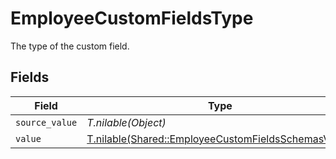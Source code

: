 # EmployeeCustomFieldsType

The type of the custom field.


## Fields

| Field                                                                                                          | Type                                                                                                           | Required                                                                                                       | Description                                                                                                    |
| -------------------------------------------------------------------------------------------------------------- | -------------------------------------------------------------------------------------------------------------- | -------------------------------------------------------------------------------------------------------------- | -------------------------------------------------------------------------------------------------------------- |
| `source_value`                                                                                                 | *T.nilable(Object)*                                                                                            | :heavy_minus_sign:                                                                                             | N/A                                                                                                            |
| `value`                                                                                                        | [T.nilable(Shared::EmployeeCustomFieldsSchemasValue)](../../models/shared/employeecustomfieldsschemasvalue.md) | :heavy_minus_sign:                                                                                             | N/A                                                                                                            |